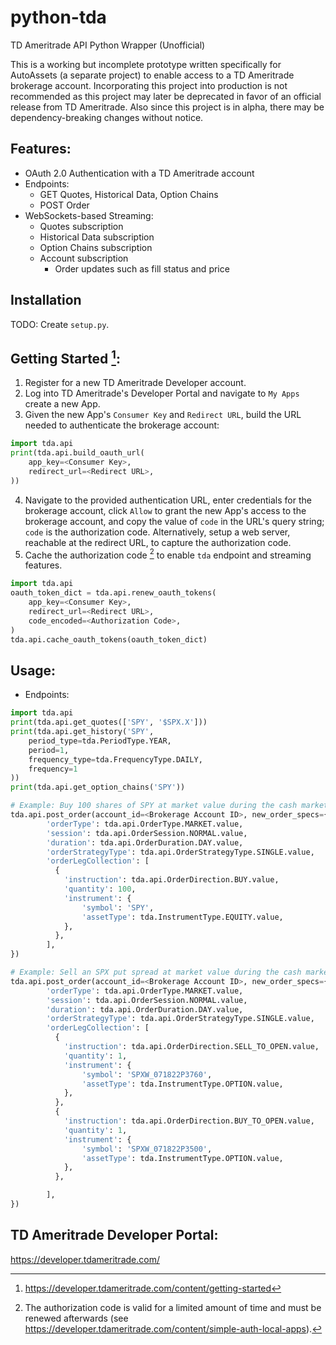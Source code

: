 # python-tda
TD Ameritrade API Python Wrapper (Unofficial)

This is a working but incomplete prototype written specifically for AutoAssets (a separate project) to enable access to a TD Ameritrade brokerage account. Incorporating this project into production is not recommended as this project may later be deprecated in favor of an official release from TD Ameritrade. Also since this project is in alpha, there may be dependency-breaking changes without notice.

## Features:
* OAuth 2.0 Authentication with a TD Ameritrade account
* Endpoints:
  * GET Quotes, Historical Data, Option Chains
  * POST Order
* WebSockets-based Streaming:
  * Quotes subscription
  * Historical Data subscription
  * Option Chains subscription
  * Account subscription
    * Order updates such as fill status and price

## Installation
TODO: Create `setup.py`.

## Getting Started [^1]:
1. Register for a new TD Ameritrade Developer account.
2. Log into TD Ameritrade's Developer Portal and navigate to `My Apps` create a new App.
3. Given the new App's `Consumer Key` and `Redirect URL`, build the URL needed to authenticate the brokerage account:
```python
import tda.api
print(tda.api.build_oauth_url(
    app_key=<Consumer Key>,
    redirect_url=<Redirect URL>,
))
```
4. Navigate to the provided authentication URL, enter credentials for the brokerage account, click `Allow` to grant the new App's access to the brokerage account, and copy the value of `code` in the URL's query string; `code` is the authorization code. Alternatively, setup a web server, reachable at the redirect URL, to capture the authorization code.
5. Cache the authorization code [^2] to enable `tda` endpoint and streaming features.
```python
import tda.api
oauth_token_dict = tda.api.renew_oauth_tokens(
    app_key=<Consumer Key>,
    redirect_url=<Redirect URL>,
    code_encoded=<Authorization Code>,
)
tda.api.cache_oauth_tokens(oauth_token_dict)
```

## Usage:
* Endpoints:
```python
import tda.api
print(tda.api.get_quotes(['SPY', '$SPX.X']))
print(tda.api.get_history('SPY',
    period_type=tda.PeriodType.YEAR,
    period=1,
    frequency_type=tda.FrequencyType.DAILY,
    frequency=1
))
print(tda.api.get_option_chains('SPY'))

# Example: Buy 100 shares of SPY at market value during the cash market.
tda.api.post_order(account_id=<Brokerage Account ID>, new_order_specs={
        'orderType': tda.api.OrderType.MARKET.value,
        'session': tda.api.OrderSession.NORMAL.value,
        'duration': tda.api.OrderDuration.DAY.value,
        'orderStrategyType': tda.api.OrderStrategyType.SINGLE.value,
        'orderLegCollection': [
          {
            'instruction': tda.api.OrderDirection.BUY.value,
            'quantity': 100,
            'instrument': {
                'symbol': 'SPY',
                'assetType': tda.InstrumentType.EQUITY.value,
            },
          },
        ],
})

# Example: Sell an SPX put spread at market value during the cash market.
tda.api.post_order(account_id=<Brokerage Account ID>, new_order_specs={
        'orderType': tda.api.OrderType.MARKET.value,
        'session': tda.api.OrderSession.NORMAL.value,
        'duration': tda.api.OrderDuration.DAY.value,
        'orderStrategyType': tda.api.OrderStrategyType.SINGLE.value,
        'orderLegCollection': [
          {
            'instruction': tda.api.OrderDirection.SELL_TO_OPEN.value,
            'quantity': 1,
            'instrument': {
                'symbol': 'SPXW_071822P3760',
                'assetType': tda.InstrumentType.OPTION.value,
            },
          },
          {
            'instruction': tda.api.OrderDirection.BUY_TO_OPEN.value,
            'quantity': 1,
            'instrument': {
                'symbol': 'SPXW_071822P3500',
                'assetType': tda.InstrumentType.OPTION.value,
            },
          },

        ],
})
```

## TD Ameritrade Developer Portal:
https://developer.tdameritrade.com/

[^1]: https://developer.tdameritrade.com/content/getting-started
[^2]: The authorization code is valid for a limited amount of time and must be renewed afterwards (see https://developer.tdameritrade.com/content/simple-auth-local-apps).
